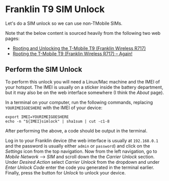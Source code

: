 # Franklin T9 SIM Unlock

Let's do a SIM unlock so we can use non-TMobile SIMs.

Note that the below content is sourced heavily from the following two web pages:
* [Rooting and Unlocking the T-Mobile T9 (Franklin Wireless R717)](https://snt.sh/2020/09/rooting-the-t-mobile-t9-franklin-wireless-r717/) 
* [Rooting the T-Mobile T9 (Franklin Wireless R717) – Again!](https://snt.sh/2021/09/rooting-the-t-mobile-t9-franklin-wireless-r717-again/)

## Perform the SIM Unlock

To perform this unlock you will need a Linux/Mac machine and the IMEI of your hotspot. The IMEI is usually on a sticker inside the battery department, but it may also be on the web interface somewhere (I think the *About* page).

In a terminal on your computer, run the following commands, replacing `YOURIMEIGOESHERE` with the IMEI of your device:

```
export IMEI=YOURIMEIGOESHERE
echo -n "${IMEI}simlock" | sha1sum | cut -c1-8
```

After performing the above, a code should be output in the terminal.

Log in to your Franklin device (the web interface is usually at `192.168.0.1` and the password is usually either `admin` or `password`) and click on the *Settings* icon from the top navigation. Now from the left navigation, go to *Mobile Network* --> *SIM* and scroll down the the *Carrier Unlock* section. Under *Desired Action* select *Carrier Unlock* from the dropdown and under *Enter Unlock Code* enter the code you generated in the terminal earlier. Finally, press the button for *Unlock* to unlock your device. 